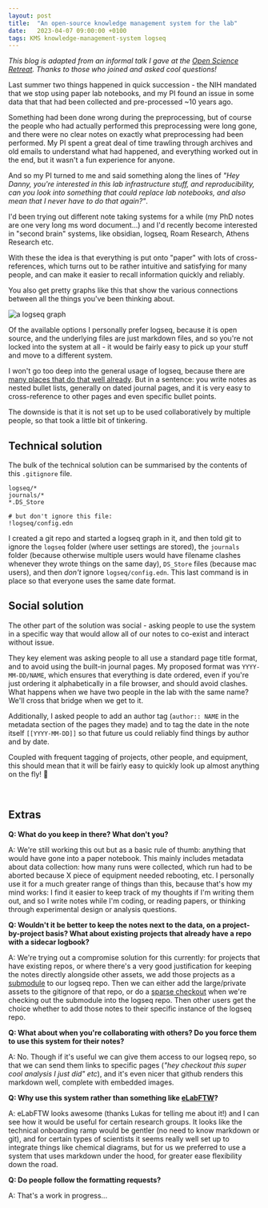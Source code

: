 ```yaml
---
layout: post
title:  "An open-source knowledge management system for the lab"
date:   2023-04-07 09:00:00 +0100
tags: KMS knowledge-management-system logseq
---
```


_This blog is adapted from an informal talk I gave at the [Open Science Retreat](https://open-science-retreat.gitlab.io/). Thanks to those who joined and asked cool questions!_

Last summer two things happened in quick succession - the NIH mandated that we stop using paper lab notebooks, and my PI found an issue in some data that that had been collected and pre-processed ~10 years ago. 

Something had been done wrong during the preprocessing, but of course the people who had actually performed this preprocessing were long gone, and there were no clear notes on exactly what preprocessing had been performed. My PI spent a great deal of time trawling through archives and old emails to understand what had happened, and everything worked out in the end, but it wasn't a fun experience for anyone.

And so my PI turned to me and said something along the lines of _"Hey Danny, you're interested in this lab infrastructure stuff, and reproducibility, can you look into something that could replace lab notebooks, and also mean that I never have to do that again?"_.

I'd been trying out different note taking systems for a while (my PhD notes are one very long ms word document...) and I'd recently become interested in "second brain" systems, like obsidian, logseq, Roam Research, Athens Research etc.

With these the idea is that everything is put onto "paper" with lots of cross-references, which turns out to be rather intuitive and satisfying for many people, and can make it easier to recall information quickly and reliably. 

You also get pretty graphs like this that show the various connections between all the things you've been thinking about.

![a logseq graph](https://cdn.fosstodon.org/media_attachments/files/109/842/611/209/569/624/original/85df26571294934a.png)

Of the available options I personally prefer logseq, because it is open source, and the underlying files are just markdown files, and so you're not locked into the system at all - it would be fairly easy to pick up your stuff and move to a different system.

I won't go too deep into the general usage of logseq, because there are [many places that do that well already](https://hub.logseq.com/getting-started/uQdEHALJo7RWnDLLLP7uux/how-to-get-started-in-logseq/pE1BPPvKGbWkSRXsprRnxM). But in a sentence: you write notes as nested bullet lists, generally on dated journal pages, and it is very easy to cross-reference to other pages and even specific bullet points.

The downside is that it is not set up to be used collaboratively by multiple people, so that took a little bit of tinkering.

## Technical solution

The bulk of the technical solution can be summarised by the contents of this `.gitignore` file.
```
logseq/*
journals/*
*.DS_Store

# but don't ignore this file:
!logseq/config.edn
```

I created a git repo and started a logseq graph in it, and then told git to ignore the `logseq` folder (where user settings are stored), the `journals` folder (because otherwise multiple users would have filename clashes whenever they wrote things on the same day), `DS_Store` files (because mac users), and then _don't_ ignore `logseq/config.edn`. This last command is in place so that everyone uses the same date format.

## Social solution

The other part of the solution was social - asking people to use the system in a specific way that would allow all of our notes to co-exist and interact without issue.

They key element was asking people to all use a standard page title format, and to avoid using the built-in journal pages. My proposed format was `YYYY-MM-DD/NAME`, which ensures that everything is date ordered, even if you're just ordering it alphabetically in a file browser, and should avoid clashes. What happens when we have two people in the lab with the same name? We'll cross that bridge when we get to it.

Additionally, I asked people to add an author tag (`author:: NAME` in the metadata section of the pages they made) and to tag the date in the note itself `[[YYYY-MM-DD]]` so that future us could reliably find things by author and by date.

Coupled with frequent tagging of projects, other people, and equipment, this should mean that it will be fairly easy to quickly look up almost anything on the fly!  &#129310;

<br>

## Extras

**Q: What do you keep in there? What don't you?**

A: We're still working this out but as a basic rule of thumb: anything that would have gone into a paper notebook. This mainly includes metadata about data collection: how many runs were collected, which run had to be aborted because X piece of equipment needed rebooting, etc. I personally use it for a much greater range of things than this, because that's how my mind works: I find it easier to keep track of my thoughts if I'm writing them out, and so I write notes while I'm coding, or reading papers, or thinking through experimental design or analysis questions.

**Q: Wouldn't it be better to keep the notes next to the data, on a project-by-project basis? What about existing projects that already have a repo with a sidecar logbook?**

A: We're trying out a compromise solution for this currently: for projects that have existing repos, or where there's a very good justification for keeping the notes directly alongside other assets, we add those projects as a [submodule](https://git-scm.com/book/en/v2/Git-Tools-Submodules) to our logseq repo. Then we can either add the large/private assets to the gitignore of that repo, or do a [sparse checkout](https://git-scm.com/docs/git-sparse-checkout) when we're checking out the submodule into the logseq repo. Then other users get the choice whether to add those notes to their specific instance of the logseq repo.

**Q: What about when you're collaborating with others? Do you force them to use this system for their notes?**

A: No. Though if it's useful we can give them access to our logseq repo, so that we can send them links to specific pages (_"hey checkout this super cool analysis I just did" etc_), and it's even nicer that github renders this markdown well, complete with embedded images.

**Q: Why use this system rather than something like [eLabFTW](https://www.elabftw.net/)?**

A: eLabFTW looks awesome (thanks Lukas for telling me about it!) and I can see how it would be useful for certain research groups. It looks like the technical onboarding ramp would be gentler (no need to know markdown or git), and for certain types of scientists it seems really well set up to integrate things like chemical diagrams, but for us we preferred to use a system that uses markdown under the hood, for greater ease flexibility down the road.

**Q: Do people follow the formatting requests?**

A: That's a work in progress...

